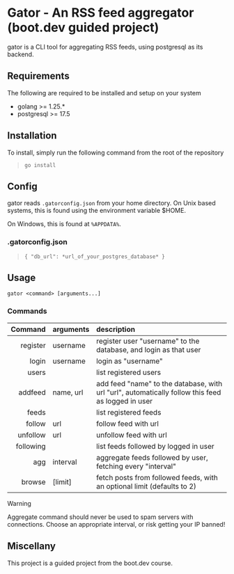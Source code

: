 # Gator - An RSS feed aggregator (boot.dev guided project)

gator is a CLI tool for aggregating RSS feeds, using postgresql as its backend.

## Requirements

The following are required to be installed and setup on your system

- golang >= 1.25.*
- postgresql >= 17.5

## Installation

To install, simply run the following command from the root of the repository

> ``
> go install
> ``

## Config

gator reads `.gatorconfig.json` from your home directory. On Unix based
systems, this is found using the environment variable $HOME.

On Windows, this is found at `%APPDATA%`.

### .gatorconfig.json


> ``{
>     "db_url": *url_of_your_postgres_database*
> }``

## Usage

`gator <command> [arguments...]`

### Commands

| Command | arguments | description |
| -------: | ------- | :---------- |
| register | username | register user "username" to the database, and login as that user
| login | username | login as "username"
| users | | list registered users
| addfeed | name, url | add feed "name" to the database, with url "url", automatically follow this feed as logged in user
| feeds | | list registered feeds
| follow | url | follow feed with url
| unfollow | url | unfollow feed with url
| following | | list feeds followed by logged in user
| agg | interval | aggregate feeds followed by user, fetching every "interval"
| browse | \[limit\] | fetch posts from followed feeds, with an optional limit (defaults to 2)

> [!WARNING]
> Aggregate command should never be used to spam servers with connections.
> Choose an appropriate interval, or risk getting your IP banned!

## Miscellany

This project is a guided project from the boot.dev course.
